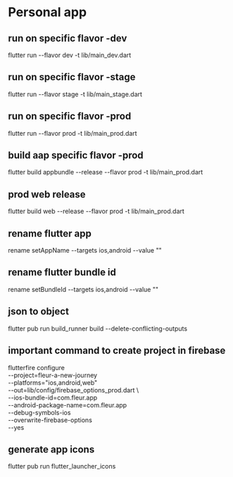 # Personal app

## run on specific flavor -dev 
flutter run --flavor dev -t lib/main_dev.dart

## run on specific flavor -stage
flutter run --flavor stage -t lib/main_stage.dart
## run on specific flavor -prod
flutter run --flavor prod -t lib/main_prod.dart
## build aap specific flavor -prod
flutter build appbundle --release --flavor prod -t lib/main_prod.dart
## prod web release
flutter build web --release --flavor prod -t lib/main_prod.dart

## rename flutter app
rename setAppName --targets ios,android --value "<APP-NAME>"

## rename flutter bundle id
rename setBundleId --targets ios,android --value "<PACKAGE-NAME>"

## json to object 
flutter pub run build_runner build --delete-conflicting-outputs

## important command to create project in firebase 
flutterfire configure \
  --project=fleur-a-new-journey \
  --platforms="ios,android,web" \
  --out=lib/config/firebase_options_prod.dart \  
  --ios-bundle-id=com.fleur.app \
  --android-package-name=com.fleur.app \
  --debug-symbols-ios \
  --overwrite-firebase-options \
  --yes

  ## generate app icons 

  flutter pub run flutter_launcher_icons



